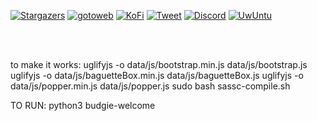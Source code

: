 <!-- SHIELDS LINKS -->
[![Stargazers][stars-shield]][stars-url]
[![gotoweb][gotoweb-shield]][gotoweb-url]
[![KoFi][kofi-shield]][kofi-url]
[![Tweet][tweet-shield]][tweet-url]
[![Discord][discord-shield]][discord-url]
[![UwUntu][github-uwu]][UwUntu-url]

<!--GITHUB STARS-->
[stars-shield]: https://img.shields.io/github/stars/Duxi4/uwuntu-welcome?style=for-the-badge&logo=Linux&logoColor=C689C6&color=FFABE1
[stars-url]: https://github.com/Duxi4/uwuntu-welcome/stargazers

<!--UWUNTUOS.SITE-->
[gotoweb-shield]: https://img.shields.io/badge/UwUntu%20Website-hi?style=for-the-badge&logo=Internet%20Explorer&logoColor=C689C6&color=FFABE1
[gotoweb-url]: https://uwuntuos.site

<!--KO-FI-->
[kofi-shield]: https://img.shields.io/badge/Buy%20us%20a%20cofee-KoFi?style=for-the-badge&logo=KoFi&logoColor=C689C6&color=FFABE1
[kofi-url]: https://ko-fi.com/uwuntu

<!-- Tweet about us-->
[tweet-shield]: https://img.shields.io/badge/Tweet%20about%20us-hi?style=for-the-badge&logo=Twitter&logoColor=C689C6&color=FFABE1
[tweet-url]: https://bit.ly/380p4nL

<!--Discord server -->
[discord-shield]:https://img.shields.io/badge/Join%20our%20discord-hi?style=for-the-badge&logo=Discord&logoColor=C689C6&color=FFABE1
[discord-url]:https://discord.gg/US38bG9n8c

<!-- MAIN REPO -->
[github-uwu]:https://img.shields.io/badge/REPO:-UwUntu-hi?style=for-the-badge&logo=GitHub&logoColor=C689C6&color=FFABE1
[UwUntu-url]:https://github.com/Duxi4/UwUntu

<br />
<br />

to make it works:
uglifyjs -o data/js/bootstrap.min.js data/js/bootstrap.js
uglifyjs -o data/js/baguetteBox.min.js data/js/baguetteBox.js
uglifyjs -o data/js/popper.min.js data/js/popper.js
sudo bash sassc-compile.sh

TO RUN:
python3 budgie-welcome
